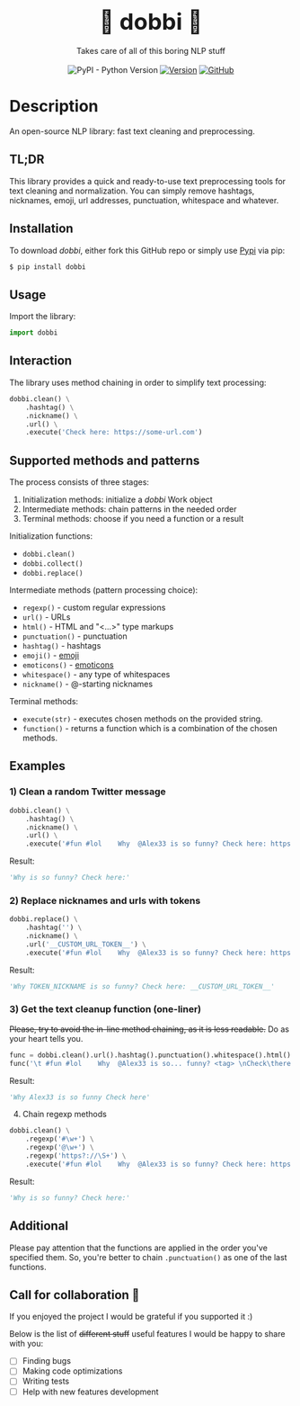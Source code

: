 <h1 align='center'>
 <big><big>🌴 dobbi 🦕</big></big>
</h1>
<p align='center'>
Takes care of all of this boring NLP stuff
 <br>
 <br>
 <img alt="PyPI - Python Version" src="https://img.shields.io/pypi/pyversions/dobbi">
 <a href='https://pypi.org/project/dobbi/'><img alt="Version" src="https://img.shields.io/pypi/v/dobbi?logo=pypi"></a>
 <a href='https://opensource.org/licenses/Apache-2.0'><img alt="GitHub" src="https://img.shields.io/github/license/iaramer/dobbi"></a><br> 
</p>

# Description

An open-source NLP library: fast text cleaning and preprocessing.

## TL;DR

This library provides a quick and ready-to-use text preprocessing tools for text cleaning and normalization.
You can simply remove hashtags, nicknames, emoji, url addresses, punctuation, whitespace and whatever.

## Installation

To download *dobbi*, either fork this GitHub repo or simply use [Pypi](https://pypi.org/project/dobbi/) via pip:

```sh
$ pip install dobbi
```

## Usage

Import the library:

```Python
import dobbi
```

## Interaction

The library uses method chaining in order to simplify text processing:

```Python
dobbi.clean() \
    .hashtag() \
    .nickname() \
    .url() \
    .execute('Check here: https://some-url.com')
```

## Supported methods and patterns

The process consists of three stages:
1. Initialization methods: initialize a *dobbi* Work object
2. Intermediate methods: chain patterns in the needed order
3. Terminal methods: choose if you need a function or a result

Initialization functions:
* `dobbi.clean()`
* `dobbi.collect()`
* `dobbi.replace()`

Intermediate methods (pattern processing choice):

* `regexp()` - custom regular expressions
* `url()` - URLs
* `html()` - HTML and "<...>" type markups
* `punctuation()` - punctuation
* `hashtag()` - hashtags
* `emoji()` - [emoji](https://en.wikipedia.org/wiki/Emoji)
* `emoticons()` - [emoticons](https://en.wikipedia.org/wiki/List_of_emoticons)
* `whitespace()` - any type of whitespaces
* `nickname()` - @-starting nicknames

Terminal methods:

* `execute(str)` - executes chosen methods on the provided string.
* `function()` - returns a function which is a combination of the chosen methods.

## Examples

### 1) Clean a random Twitter message

```Python
dobbi.clean() \
    .hashtag() \
    .nickname() \
    .url() \
    .execute('#fun #lol    Why  @Alex33 is so funny? Check here: https://some-url.com')
```

Result:

```Python
'Why is so funny? Check here:'
```

### 2) Replace nicknames and urls with tokens

```Python
dobbi.replace() \
    .hashtag('') \
    .nickname() \
    .url('__CUSTOM_URL_TOKEN__') \
    .execute('#fun #lol    Why  @Alex33 is so funny? Check here: https://some-url.com')
```

Result:

```Python
'Why TOKEN_NICKNAME is so funny? Check here: __CUSTOM_URL_TOKEN__'
```

### 3) Get the text cleanup function (one-liner)

~~Please, try to avoid the in-line method chaining, as it is less readable.~~ Do as your heart tells you.

```Python
func = dobbi.clean().url().hashtag().punctuation().whitespace().html().function()
func('\t #fun #lol    Why  @Alex33 is so... funny? <tag> \nCheck\there: https://some-url.com')
```

Result:

```Python
'Why Alex33 is so funny Check here'
```

4) Chain regexp methods

```Python
dobbi.clean() \
    .regexp('#\w+') \
    .regexp('@\w+') \
    .regexp('https?://\S+') \
    .execute('#fun #lol    Why  @Alex33 is so funny? Check here: https://some-url.com')
```

Result:

```Python
'Why is so funny? Check here:'
```

## Additional

Please pay attention that the functions are applied in the order you've specified them.
So, you're better to chain `.punctuation()` as one of the last functions.

## Call for collaboration 🤗

If you enjoyed the project I would be grateful if you supported it :)

Below is the list of ~~different stuff~~ useful features I would be happy to share with you:

- [ ] Finding bugs
- [ ] Making code optimizations
- [ ] Writing tests
- [ ] Help with new features development
